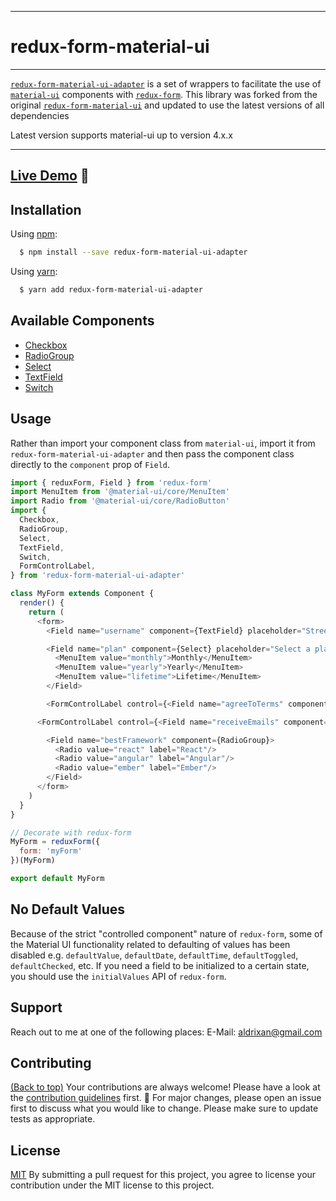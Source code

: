 <!-- <h1 align="center">
  <br>
  <a href="https://github.com/ArmynC/ArminC-AutoExec/archive/master.zip"><img src="https://arminc.ga/resources/autoexec/arminc_autoexec.png" alt="ArminC AutoExec"></a>
</h1>

<h4 align="center">A high-quality CS:GO config built for gamers.</h4>

<p align="center">
    <a href="https://github.com/ArmynC/ArminC-AutoExec/commits/master">
    <img src="https://img.shields.io/github/last-commit/ArmynC/ArminC-AutoExec.svg?style=flat-square&logo=github&logoColor=white"
         alt="GitHub last commit">
    <a href="https://github.com/ArmynC/ArminC-AutoExec/issues">
    <img src="https://img.shields.io/github/issues-raw/ArmynC/ArminC-AutoExec.svg?style=flat-square&logo=github&logoColor=white"
         alt="GitHub issues">
    <a href="https://github.com/ArmynC/ArminC-AutoExec/pulls">
    <img src="https://img.shields.io/github/issues-pr-raw/ArmynC/ArminC-AutoExec.svg?style=flat-square&logo=github&logoColor=white"
         alt="GitHub pull requests">
    <a href="https://twitter.com/intent/tweet?text=Try this CS:GO AutoExec:&url=https%3A%2F%2Fgithub.com%2FArmynC%2FArminC-AutoExec">
    <img src="https://img.shields.io/twitter/url/https/github.com/ArmynC/ArminC-AutoExec.svg?style=flat-square&logo=twitter"
         alt="GitHub tweet">
</p>

<p align="center">
  <a href="#about">About</a> •
  <a href="#installation">Installation</a> •
  <a href="#updating">Updating</a> •
  <a href="#features">Features</a> •
  <a href="#binds">Binds</a> •
  <a href="#wiki">Wiki</a> •
  <a href="#contributing">Contributing</a> •
  <a href="#author">Author</a> •
  <a href="#support">Support</a> •
  <a href="#donate">Donate</a> •
  <a href="#license">License</a>
</p> -->
---
# redux-form-material-ui
---
[`redux-form-material-ui-adapter`](https://github.com/Aldrixan/redux-form-material-ui) is a set of wrappers to facilitate the use of [`material-ui`](https://github.com/callemall/material-ui) components with [`redux-form`](https://github.com/erikras/redux-form).  This library was forked from the original [`redux-form-material-ui`](https://github.com/erikras/redux-form-material-ui) and updated to use the latest versions of all dependencies

Latest version supports material-ui up to version 4.x.x

---
## [Live Demo](http://erikras.github.io/redux-form-material-ui/) :eyes:
## Installation
Using [npm](https://www.npmjs.org/):
```bash
  $ npm install --save redux-form-material-ui-adapter
```
Using [yarn](https://yarnpkg.com):
```bash
  $ yarn add redux-form-material-ui-adapter
```
## Available Components
* [Checkbox](https://material-ui.com/api/checkbox/)
* [RadioGroup](https://material-ui.com/api/radio-group/)
* [Select](https://material-ui.com/api/select/)
* [TextField](https://material-ui.com/api/text-field/)
* [Switch](https://material-ui.com/api/switch/)
## Usage
Rather than import your component class from `material-ui`, import it from `redux-form-material-ui-adapter`
and then pass the component class directly to the `component` prop of `Field`.
```js
import { reduxForm, Field } from 'redux-form'
import MenuItem from '@material-ui/core/MenuItem'
import Radio from '@material-ui/core/RadioButton'
import {
  Checkbox,
  RadioGroup,
  Select,
  TextField,
  Switch,
  FormControlLabel,
} from 'redux-form-material-ui-adapter'

class MyForm extends Component {
  render() {
    return (
      <form>
        <Field name="username" component={TextField} placeholder="Street"/>

        <Field name="plan" component={Select} placeholder="Select a plan">
          <MenuItem value="monthly">Monthly</MenuItem>
          <MenuItem value="yearly">Yearly</MenuItem>
          <MenuItem value="lifetime">Lifetime</MenuItem>
        </Field>

        <FormControlLabel control={<Field name="agreeToTerms" component={Checkbox} /> } label="Agree to terms?" />

      <FormControlLabel control={<Field name="receiveEmails" component={Switch} /> } label="Please spam me!" />

        <Field name="bestFramework" component={RadioGroup}>
          <Radio value="react" label="React"/>
          <Radio value="angular" label="Angular"/>
          <Radio value="ember" label="Ember"/>
        </Field>
      </form>
    )
  }
}

// Decorate with redux-form
MyForm = reduxForm({
  form: 'myForm'
})(MyForm)

export default MyForm
```
## No Default Values
Because of the strict "controlled component" nature of `redux-form`, some of the Material UI functionality related to defaulting of values has been disabled e.g. `defaultValue`, `defaultDate`, `defaultTime`, `defaultToggled`, `defaultChecked`, etc.  If you need a field to be initialized to a certain state, you should use the `initialValues` API of `redux-form`.
## Support
Reach out to me at one of the following places:
E-Mail: aldrixan@gmail.com
## Contributing
[(Back to top)](#table-of-contents)
Your contributions are always welcome! Please have a look at the [contribution guidelines](CONTRIBUTING.md) first. :tada:
For major changes, please open an issue first to discuss what you would like to change.
Please make sure to update tests as appropriate.

## License
[MIT](https://choosealicense.com/licenses/mit/)
By submitting a pull request for this project, you agree to license your contribution under the MIT license to this project.